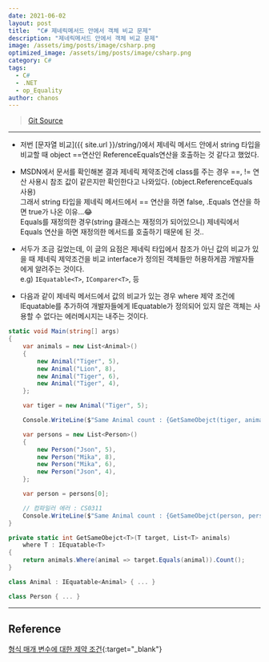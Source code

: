 ```yaml
---
date: 2021-06-02
layout: post
title:  "C# 제네릭메서드 안에서 객체 비교 문제"
description: "제네릭메서드 안에서 객체 비교 문제"
image: /assets/img/posts/image/csharp.png
optimized_image: /assets/img/posts/image/csharp.png
category: C#
tags:
  - C#
  - .NET
  - op_Equality
author: chanos
---
```

>[Git Source](https://github.com/chanos-dev/blogcode/tree/master/21-0602)

--- 

- 저번 [문자열 비교]({{ site.url }}/string/)에서 제네릭 메서드 안에서 string 타입을 비교할 때 object ==연산인 ReferenceEquals연산을 호출하는 것 같다고 했었다.

- MSDN에서 문서를 확인해본 결과 제네릭 제약조건에 class를 주는 경우 ==, != 연산 사용시 참조 값이 같은지만 확인한다고 나와있다. (object.ReferenceEquals 사용)  
그래서 string 타입을 제네릭 메서드에서 == 연산을 하면 false, .Equals 연산을 하면 true가 나온 이유...😂  
Equals를 재정의한 경우(string 클래스는 재정의가 되어있으니) 제네릭에서 Equals 연산을 하면 재정의한 메서드를 호출하기 때문에 된 것..


- 서두가 조금 길었는데, 이 글의 요점은 제네릭 타입에서 참조가 아닌 값의 비교가 있을 때 제네릭 제약조건을 비교 interface가 정의된 객체들만 허용하게끔 개발자들에게 알려주는 것이다.  
e.g) `IEquatable<T>`, `IComparer<T>`, 등


- 다음과 같이 제네릭 메서드에서 값의 비교가 있는 경우 where 제약 조건에 IEquatable<T>를 추가하여 개발자들에게 IEquatable가 정의되어 있지 않은 객체는 사용할 수 없다는 에러메시지는 내주는 것이다.

```c#
static void Main(string[] args)
{
    var animals = new List<Animal>()
    {
        new Animal("Tiger", 5),
        new Animal("Lion", 8),
        new Animal("Tiger", 6),
        new Animal("Tiger", 4),
    };

    var tiger = new Animal("Tiger", 5);

    Console.WriteLine($"Same Animal count : {GetSameObejct(tiger, animals)}");

    var persons = new List<Person>()
    {
        new Person("Json", 5),
        new Person("Mika", 8),
        new Person("Mika", 6),
        new Person("Json", 4),
    };

    var person = persons[0];

    // 컴파일러 에러 : CS0311
    Console.WriteLine($"Same Animal count : {GetSameObejct(person, persons)}");
}

private static int GetSameObejct<T>(T target, List<T> animals)
    where T : IEquatable<T>
{            
    return animals.Where(animal => target.Equals(animal)).Count();
} 

class Animal : IEquatable<Animal> { ... }

class Person { ... }
```

---

## Reference

[형식 매개 변수에 대한 제약 조건](https://docs.microsoft.com/ko-kr/dotnet/csharp/programming-guide/generics/constraints-on-type-parameters){:target="_blank"}